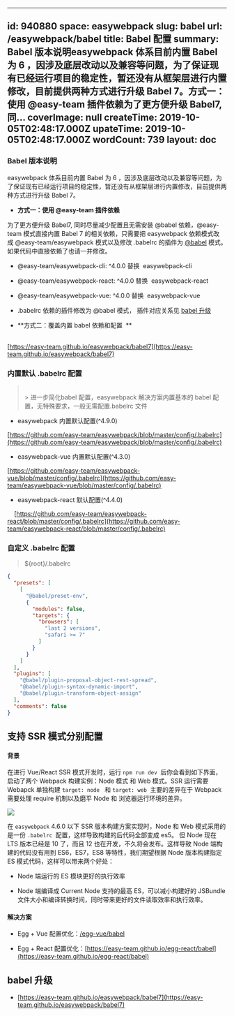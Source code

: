 
---
id: 940880
space: easywebpack
slug: babel
url: /easywebpack/babel
title: Babel 配置
summary: Babel 版本说明easywebpack 体系目前内置 Babel 为 6 ，因涉及底层改动以及兼容等问题，为了保证现有已经运行项目的稳定性，暂还没有从框架层进行内置修改，目前提供两种方式进行升级 Babel 7。方式一：使用 @easy-team 插件依赖为了更方便升级 Babel7, 同...
coverImage: null
createTime: 2019-10-05T02:48:17.000Z 
upateTime: 2019-10-05T02:48:17.000Z
wordCount: 739
layout: doc
---

### Babel 版本说明

easywebpack 体系目前内置 Babel 为 6 ，因涉及底层改动以及兼容等问题，为了保证现有已经运行项目的稳定性，暂还没有从框架层进行内置修改，目前提供两种方式进行升级 Babel 7。<br />

- **方式一：使用 @easy-team 插件依赖**

为了更方便升级 Babel7, 同时尽量减少配置且无需安装 @babel 依赖，@easy-team 模式直接内置 Babel 7 的相关依赖，只需要把 easywebpack 依赖模式改成 @easy-team/easywebpack 模式以及修改 .babelrc 的插件为 [@babel](#) 模式。如果代码中直接依赖了也请一并修改。

  - @easy-team/easywebpack-cli: ^4.0.0 替换  easywebpack-cli
  - @easy-team/easywebpack-react: ^4.0.0 替换  easywebpack-react
  - @easy-team/easywebpack-vue: ^4.0.0 替换  easywebpack-vue
  - .babelrc 依赖的插件修改为  @babel 模式， 插件对应关系见 [babel 升级](https://easy-team.github.io/easywebpack/babel7)

- **方式二：覆盖内置 babel 依赖和配置  **


<br />[https://easy-team.github.io/easywebpack/babel7](https://easy-team.github.io/easywebpack/babel7)

### 

### 内置默认 .babelrc 配置
> <br />> 进一步简化babel 配置，easywebpack 解决方案内置基本的 babel 配置，无特殊要求，一般无需配置.babelrc 文件


- easywebpack 内置默认配置(^4.9.0)


[https://github.com/easy-team/easywebpack/blob/master/config/.babelrc](https://github.com/easy-team/easywebpack/blob/master/config/.babelrc)

- easywebpack-vue 内置默认配置(^4.3.0)


[https://github.com/easy-team/easywebpack-vue/blob/master/config/.babelrc](https://github.com/easy-team/easywebpack-vue/blob/master/config/.babelrc)

- easywebpack-react 默认配置(^4.4.0)


    [https://github.com/easy-team/easywebpack-react/blob/master/config/.babelrc](https://github.com/easy-team/easywebpack-react/blob/master/config/.babelrc)


### 自定义 .babelrc 配置
> ${root}/.babelrc


```json
{
  "presets": [
    [
      "@babel/preset-env",
      {
        "modules": false,
        "targets": {
          "browsers": [
            "last 2 versions",
            "safari >= 7"
          ]
        }
      }
    ]
  ],
  "plugins": [
    "@babel/plugin-proposal-object-rest-spread",
    "@babel/plugin-syntax-dynamic-import",
    "@babel/plugin-transform-object-assign"
  ],
  "comments": false
}
```


## 支持 SSR 模式分别配置


#### 背景
在进行 Vue/React SSR 模式开发时，运行 `npm run dev`  后你会看到如下界面， 启动了两个 Webpack 构建实例：Node 模式 和 Web 模式。SSR 运行需要 Webapck 单独构建 `target: node`   和 `target: web`  主要的差异在于 Webpack需要处理 require 机制以及磨平 Node 和 浏览器运行环境的差异。

![](https://cdn.nlark.com/yuque/0/2018/png/116733/1536128449742-0024eb69-d2c7-4e47-8426-ff2cc85396d5.png#align=left&display=inline&height=83&originHeight=97&originWidth=962&search=&status=done&width=827)

在 `easywebpack` 4.6.0 以下 SSR 版本构建方案实现时，Node 和 Web 模式采用的是一份 `.babelrc`  配置，这样导致构建的后代码全部变成 es5。 但 Node 现在LTS 版本已经是 10 了，而且 12 也在开发，不久将会发布。这样导致 Node 端构建的代码没有用到 ES6，ES7，ES8 等特性，我们期望根据 Node 版本构建指定 ES 模式代码，这样可以带来两个好处：

- Node 端运行的 ES 模块更好的执行效率

- Node 端编译成 Current Node  支持的最高 ES，可以减小构建好的 JSBundle 文件大小和编译转换时间，同时带来更好的文件读取效率和执行效率。



#### 解决方案

- Egg + Vue 配置优化：[/egg-vue/babel](/egg-vue/babel)

- Egg + React 配置优化：[https://easy-team.github.io/egg-react/babel](https://easy-team.github.io/egg-react/babel)



## babel 升级

- [https://easy-team.github.io/easywebpack/babel7](https://easy-team.github.io/easywebpack/babel7)


  